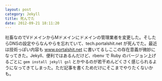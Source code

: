 ```yaml
---
layout: post
category: Jekyll
title: 死んでた
date: 2012-09-21 18:11:20
---
```


社畜なのでVドメインからMドメインにドメインの管理業者を変更した。そしたらDNSの設定やらなんやらを忘れていて、tech.portalshit.net が死んでた。最近は技術っぽい内容も www.portalshit.net に書いてるしここの存在意義が微妙になってきた。Jekyll、便利ではあるんだけど、rbenv で Ruby のバージョン上げるごとに `gem install jekyll gsl` とかやるのが若干めんどくさく感じられるようになってきてしまった。ただ記事を書くためだけにそこまでやりたくないかも。

